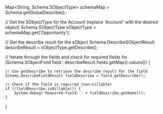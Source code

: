 Map<String, Schema.SObjectType> schemaMap = Schema.getGlobalDescribe(); 

// Get the SObjectType for the Account (replace 'Account' with the desired object)
Schema.SObjectType sObjectType = schemaMap.get('Opportunity'); 

// Get the describe result for the sObject
Schema.DescribeSObjectResult describeResult = sObjectType.getDescribe(); 

// Iterate through the fields and check for required fields
for (Schema.SObjectField field : describeResult.fields.getMap().values()) {
    
    // Use getDescribe to retrieve the describe result for the field
    Schema.DescribeFieldResult fieldDescribe = field.getDescribe();

    // Check if the field is required (non-nillable)
    if (!fieldDescribe.isNillable()) {
        System.debug('Required Field: ' + fieldDescribe.getName()); 
    }
}

